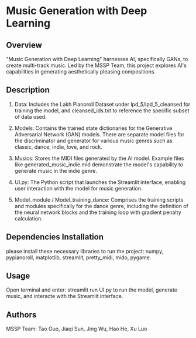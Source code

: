 # Music Generation with Deep Learning
## Overview
"Music Generation with Deep Learning" harnesses AI, specifically GANs, to create multi-track music. Led by the MSSP Team, this project explores AI's capabilities in generating aesthetically pleasing compositions.

## Description
1. Data: Includes the Lakh Pianoroll Dataset under lpd_5/lpd_5_cleansed for training the model, and cleansed_ids.txt to reference the specific subset of data used.

2. Models: Contains the trained state dictionaries for the Generative Adversarial Network (GAN) models. There are separate model files for the discriminator and generator for various music genres such as classic, dance, indie, love, and rock.

3. Musics: Stores the MIDI files generated by the AI model. Example files like generated_music_indie.mid demonstrate the model's capability to generate music in the indie genre.

4. UI.py: The Python script that launches the Streamlit interface, enabling user interaction with the model for music generation.

5. Model_module / Model_training_dance: Comprises the training scripts and modules specifically for the dance genre, including the definition of the neural network blocks and the training loop with gradient penalty calculation.


## Dependencies Installation
please install these necessary libraries to run the project: numpy, pypianoroll, matplotlib, streamlit, pretty_midi, mido, pygame.

## Usage
Open terminal and enter: streamlit run UI.py to run the model, generate music, and interacte with the Streamlit interface.

## Authors
MSSP Team: Tao Guo, Jiaqi Sun, Jing Wu, Hao He, Xu Luo

